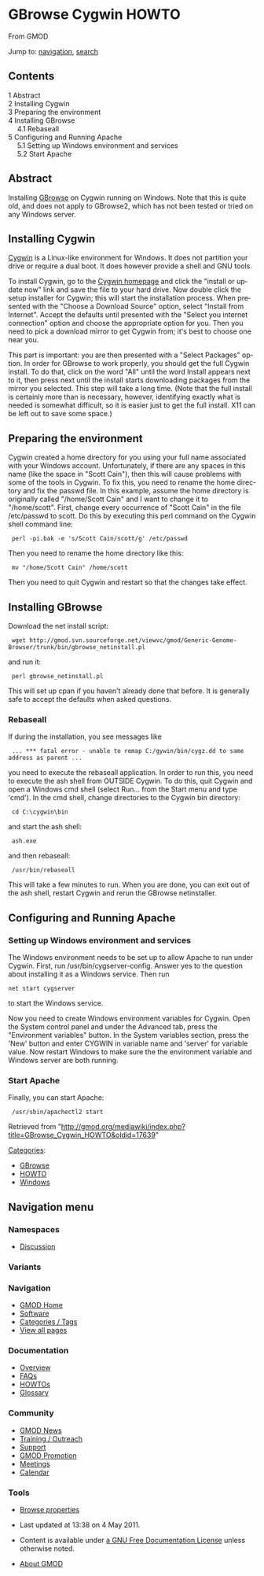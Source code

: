 <div id="mw-page-base" class="noprint">

</div>

<div id="mw-head-base" class="noprint">

</div>

<div id="content" class="mw-body" role="main">

<span id="top"></span>

<div id="mw-js-message" style="display:none;">

</div>



# <span dir="auto">GBrowse Cygwin HOWTO</span>

<div id="bodyContent">

<div id="siteSub">

From GMOD

</div>

<div id="contentSub">

</div>

<div id="jump-to-nav" class="mw-jump">

Jump to: [navigation](#mw-navigation), [search](#p-search)

</div>

<div id="mw-content-text" class="mw-content-ltr" lang="en" dir="ltr">

<div id="toc" class="toc">

<div id="toctitle">

## Contents

</div>

- [<span class="tocnumber">1</span>
  <span class="toctext">Abstract</span>](#Abstract)
- [<span class="tocnumber">2</span> <span class="toctext">Installing
  Cygwin</span>](#Installing_Cygwin)
- [<span class="tocnumber">3</span> <span class="toctext">Preparing the
  environment</span>](#Preparing_the_environment)
- [<span class="tocnumber">4</span> <span class="toctext">Installing
  GBrowse</span>](#Installing_GBrowse)
  - [<span class="tocnumber">4.1</span>
    <span class="toctext">Rebaseall</span>](#Rebaseall)
- [<span class="tocnumber">5</span> <span class="toctext">Configuring
  and Running Apache</span>](#Configuring_and_Running_Apache)
  - [<span class="tocnumber">5.1</span> <span class="toctext">Setting up
    Windows environment and
    services</span>](#Setting_up_Windows_environment_and_services)
  - [<span class="tocnumber">5.2</span> <span class="toctext">Start
    Apache</span>](#Start_Apache)

</div>

## <span id="Abstract" class="mw-headline">Abstract</span>

Installing [GBrowse](GBrowse.1 "GBrowse") on Cygwin running on Windows.
Note that this is quite old, and does not apply to GBrowse2, which has
not been tested or tried on any Windows server.

## <span id="Installing_Cygwin" class="mw-headline">Installing Cygwin</span>

<a href="http://cygwin.com" class="external text"
rel="nofollow">Cygwin</a> is a Linux-like environment for Windows. It
does not partition your drive or require a dual boot. It does however
provide a shell and GNU tools.

To install Cygwin, go to the
<a href="http://cygwin.com" class="external text" rel="nofollow">Cygwin
homepage</a> and click the "install or update now" link and save the
file to your hard drive. Now double click the setup installer for
Cygwin; this will start the installation process. When presented with
the "Choose a Download Source" option, select "Install from Internet".
Accept the defaults until presented with the "Select you internet
connection" option and choose the appropriate option for you. Then you
need to pick a download mirror to get Cygwin from; it's best to choose
one near you.

This part is important: you are then presented with a "Select Packages"
option. In order for GBrowse to work properly, you should get the full
Cygwin install. To do that, click on the word "All" until the word
Install appears next to it, then press next until the install starts
downloading packages from the mirror you selected. This step will take a
long time. (Note that the full install is certainly more than is
necessary, however, identifying exactly what is needed is somewhat
difficult, so it is easier just to get the full install. X11 can be left
out to save some space.)

## <span id="Preparing_the_environment" class="mw-headline">Preparing the environment</span>

Cygwin created a home directory for you using your full name associated
with your Windows account. Unfortunately, if there are any spaces in
this name (like the space in "Scott Cain"), then this will cause
problems with some of the tools in Cygwin. To fix this, you need to
rename the home directory and fix the passwd file. In this example,
assume the home directory is originally called "/home/Scott Cain" and I
want to change it to "/home/scott". First, change every occurrence of
"Scott Cain" in the file /etc/passwd to scott. Do this by executing this
perl command on the Cygwin shell command line:

     perl -pi.bak -e 's/Scott Cain/scott/g' /etc/passwd

Then you need to rename the home directory like this:

     mv "/home/Scott Cain" /home/scott

Then you need to quit Cygwin and restart so that the changes take
effect.

## <span id="Installing_GBrowse" class="mw-headline">Installing GBrowse</span>

Download the net install script:

     wget http://gmod.svn.sourceforge.net/viewvc/gmod/Generic-Genome-Browser/trunk/bin/gbrowse_netinstall.pl

and run it:

     perl gbrowse_netinstall.pl

This will set up cpan if you haven't already done that before. It is
generally safe to accept the defaults when asked questions.

### <span id="Rebaseall" class="mw-headline">Rebaseall</span>

If during the installation, you see messages like

     ... *** fatal error - unable to remap C:/gywin/bin/cygz.dd to same address as parent ...

you need to execute the rebaseall application. In order to run this, you
need to execute the ash shell from OUTSIDE Cygwin. To do this, quit
Cygwin and open a Windows cmd shell (select Run... from the Start menu
and type 'cmd'). In the cmd shell, change directories to the Cygwin bin
directory:

     cd C:\cygwin\bin

and start the ash shell:

     ash.exe

and then rebaseall:

     /usr/bin/rebaseall

This will take a few minutes to run. When you are done, you can exit out
of the ash shell, restart Cygwin and rerun the GBrowse netinstaller.

## <span id="Configuring_and_Running_Apache" class="mw-headline">Configuring and Running Apache</span>

### <span id="Setting_up_Windows_environment_and_services" class="mw-headline">Setting up Windows environment and services</span>

The Windows environment needs to be set up to allow Apache to run under
Cygwin. First, run /usr/bin/cygserver-config. Answer yes to the question
about installing it as a Windows service. Then run

    net start cygserver

to start the Windows service.

Now you need to create Windows environment variables for Cygwin. Open
the System control panel and under the Advanced tab, press the
"Environment variables" button. In the System variables section, press
the 'New' button and enter CYGWIN in variable name and 'server' for
variable value. Now restart Windows to make sure the the environment
variable and Windows server are both running.

### <span id="Start_Apache" class="mw-headline">Start Apache</span>

Finally, you can start Apache:

     /usr/sbin/apachectl2 start

</div>

<div class="printfooter">

Retrieved from
"<http://gmod.org/mediawiki/index.php?title=GBrowse_Cygwin_HOWTO&oldid=17639>"

</div>

<div id="catlinks" class="catlinks">

<div id="mw-normal-catlinks" class="mw-normal-catlinks">

[Categories](Special:Categories "Special:Categories"):

- [GBrowse](Category:GBrowse "Category:GBrowse")
- [HOWTO](Category:HOWTO "Category:HOWTO")
- [Windows](Category:Windows "Category:Windows")

</div>

</div>

<div class="visualClear">

</div>

</div>

</div>

<div id="mw-navigation">

## Navigation menu

<div id="mw-head">



<div id="left-navigation">

<div id="p-namespaces" class="vectorTabs" role="navigation"
aria-labelledby="p-namespaces-label">

### Namespaces


- <span id="ca-talk"><a
  href="http://gmod.org/mediawiki/index.php?title=Talk:GBrowse_Cygwin_HOWTO&amp;action=edit&amp;redlink=1"
  accesskey="t"
  title="Discussion about the content page [t]">Discussion</a></span>

</div>

<div id="p-variants" class="vectorMenu emptyPortlet" role="navigation"
aria-labelledby="p-variants-label">

### 

### Variants[](#)

<div class="menu">

</div>

</div>

</div>





</div>

</div>

</div>

<div id="mw-panel">

<div id="p-logo" role="banner">

<a href="Main_Page"
style="background-image: url(../images/GMOD-cogs.png);"
title="Visit the main page"></a>

</div>

<div id="p-Navigation" class="portal" role="navigation"
aria-labelledby="p-Navigation-label">

### Navigation

<div class="body">

- <span id="n-GMOD-Home">[GMOD Home](Main_Page)</span>
- <span id="n-Software">[Software](GMOD_Components)</span>
- <span id="n-Categories-.2F-Tags">[Categories /
  Tags](Categories)</span>
- <span id="n-View-all-pages">[View all pages](Special:AllPages)</span>

</div>

</div>

<div id="p-Documentation" class="portal" role="navigation"
aria-labelledby="p-Documentation-label">

### Documentation

<div class="body">

- <span id="n-Overview">[Overview](Overview)</span>
- <span id="n-FAQs">[FAQs](Category:FAQ)</span>
- <span id="n-HOWTOs">[HOWTOs](Category:HOWTO)</span>
- <span id="n-Glossary">[Glossary](Glossary)</span>

</div>

</div>

<div id="p-Community" class="portal" role="navigation"
aria-labelledby="p-Community-label">

### Community

<div class="body">

- <span id="n-GMOD-News">[GMOD News](GMOD_News)</span>
- <span id="n-Training-.2F-Outreach">[Training /
  Outreach](Training_and_Outreach)</span>
- <span id="n-Support">[Support](Support)</span>
- <span id="n-GMOD-Promotion">[GMOD Promotion](GMOD_Promotion)</span>
- <span id="n-Meetings">[Meetings](Meetings)</span>
- <span id="n-Calendar">[Calendar](Calendar)</span>

</div>

</div>

<div id="p-tb" class="portal" role="navigation"
aria-labelledby="p-tb-label">

### Tools

<div class="body">


- <span id="t-smwbrowselink"><a href="Special:Browse/GBrowse_Cygwin_HOWTO" rel="smw-browse">Browse
  properties</a></span>


</div>

</div>

</div>

</div>

<div id="footer" role="contentinfo">

- <span id="footer-info-lastmod">Last updated at 13:38 on 4 May
  2011.</span>
<!-- - <span id="footer-info-viewcount">56,842 page views.</span> -->
- <span id="footer-info-copyright">Content is available under
  <a href="http://www.gnu.org/licenses/fdl-1.3.html" class="external"
  rel="nofollow">a GNU Free Documentation License</a> unless otherwise
  noted.</span>

<!-- -->

- <span id="footer-places-about">[About
  GMOD](GMOD:About "GMOD:About")</span>

<!-- -->






</div>
